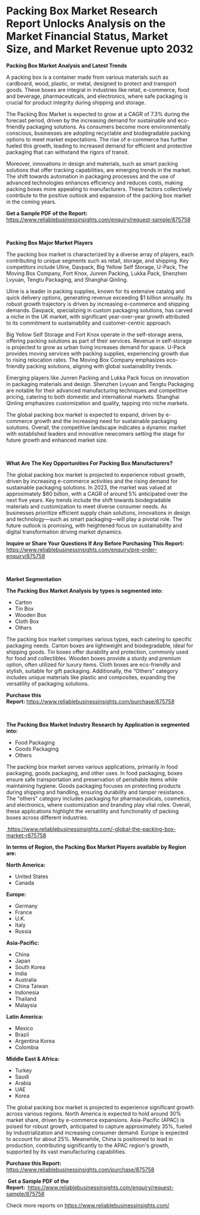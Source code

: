 <p><h1>Packing Box Market Research Report Unlocks Analysis on the Market Financial Status, Market Size, and Market Revenue upto 2032</h1></p><p><strong>Packing Box Market Analysis and Latest Trends</strong></p>
<p><p>A packing box is a container made from various materials such as cardboard, wood, plastic, or metal, designed to protect and transport goods. These boxes are integral in industries like retail, e-commerce, food and beverage, pharmaceuticals, and electronics, where safe packaging is crucial for product integrity during shipping and storage.</p><p>The Packing Box Market is expected to grow at a CAGR of 7.3% during the forecast period, driven by the increasing demand for sustainable and eco-friendly packaging solutions. As consumers become more environmentally conscious, businesses are adopting recyclable and biodegradable packing options to meet market expectations. The rise of e-commerce has further fueled this growth, leading to increased demand for efficient and protective packaging that can withstand the rigors of transit.</p><p>Moreover, innovations in design and materials, such as smart packing solutions that offer tracking capabilities, are emerging trends in the market. The shift towards automation in packaging processes and the use of advanced technologies enhances efficiency and reduces costs, making packing boxes more appealing to manufacturers. These factors collectively contribute to the positive outlook and expansion of the packing box market in the coming years.</p></p>
<p><strong>Get a Sample PDF of the Report:&nbsp;</strong> <a href="https://www.reliablebusinessinsights.com/enquiry/request-sample/875758?utm_campaign=2768&utm_medium=2&utm_source=Github&utm_content=ia&utm_term=21032025&utm_id=packing-box">https://www.reliablebusinessinsights.com/enquiry/request-sample/875758</a></p>
<p>&nbsp;</p>
<p><strong>Packing Box Major Market Players</strong></p>
<p><p>The packing box market is characterized by a diverse array of players, each contributing to unique segments such as retail, storage, and shipping. Key competitors include Uline, Davpack, Big Yellow Self Storage, U-Pack, The Moving Box Company, Fort Knox, Junren Packing, Lukka Pack, Shenzhen Lvyuan, Tengtu Packaging, and Shanghai Qinling. </p><p>Uline is a leader in packing supplies, known for its extensive catalog and quick delivery options, generating revenue exceeding $1 billion annually. Its robust growth trajectory is driven by increasing e-commerce and shipping demands. Davpack, specializing in custom packaging solutions, has carved a niche in the UK market, with significant year-over-year growth attributed to its commitment to sustainability and customer-centric approach.</p><p>Big Yellow Self Storage and Fort Knox operate in the self-storage arena, offering packing solutions as part of their services. Revenue in self-storage is projected to grow as urban living increases demand for space. U-Pack provides moving services with packing supplies, experiencing growth due to rising relocation rates. The Moving Box Company emphasizes eco-friendly packing solutions, aligning with global sustainability trends.</p><p>Emerging players like Junren Packing and Lukka Pack focus on innovation in packaging materials and design. Shenzhen Lvyuan and Tengtu Packaging are notable for their advanced manufacturing techniques and competitive pricing, catering to both domestic and international markets. Shanghai Qinling emphasizes customization and quality, tapping into niche markets.</p><p>The global packing box market is expected to expand, driven by e-commerce growth and the increasing need for sustainable packaging solutions. Overall, the competitive landscape indicates a dynamic market with established leaders and innovative newcomers setting the stage for future growth and enhanced market size.</p></p>
<p>&nbsp;</p>
<p><strong>What Are The Key Opportunities For Packing Box Manufacturers?</strong></p>
<p><p>The global packing box market is projected to experience robust growth, driven by increasing e-commerce activities and the rising demand for sustainable packaging solutions. In 2023, the market was valued at approximately $60 billion, with a CAGR of around 5% anticipated over the next five years. Key trends include the shift towards biodegradable materials and customization to meet diverse consumer needs. As businesses prioritize efficient supply chain solutions, innovations in design and technology—such as smart packaging—will play a pivotal role. The future outlook is promising, with heightened focus on sustainability and digital transformation driving market dynamics.</p></p>
<p><strong>Inquire or Share Your Questions If Any Before Purchasing This Report:</strong> <a href="https://www.reliablebusinessinsights.com/enquiry/pre-order-enquiry/875758?utm_campaign=2768&utm_medium=2&utm_source=Github&utm_content=ia&utm_term=21032025&utm_id=packing-box">https://www.reliablebusinessinsights.com/enquiry/pre-order-enquiry/875758</a></p>
<p>&nbsp;</p>
<p><strong>Market Segmentation</strong></p>
<p><strong>The Packing Box Market Analysis by types is segmented into:</strong></p>
<p><ul><li>Carton</li><li>Tin Box</li><li>Wooden Box</li><li>Cloth Box</li><li>Others</li></ul></p>
<p><p>The packing box market comprises various types, each catering to specific packaging needs. Carton boxes are lightweight and biodegradable, ideal for shipping goods. Tin boxes offer durability and protection, commonly used for food and collectibles. Wooden boxes provide a sturdy and premium option, often utilized for luxury items. Cloth boxes are eco-friendly and stylish, suitable for gift packaging. Additionally, the “Others” category includes unique materials like plastic and composites, expanding the versatility of packaging solutions.</p></p>
<p><strong>Purchase this Report:&nbsp;</strong><a href="https://www.reliablebusinessinsights.com/purchase/875758?utm_campaign=2768&utm_medium=2&utm_source=Github&utm_content=ia&utm_term=21032025&utm_id=packing-box">https://www.reliablebusinessinsights.com/purchase/875758</a></p>
<p>&nbsp;</p>
<p><strong>The Packing Box Market Industry Research by Application is segmented into:</strong></p>
<p><ul><li>Food Packaging</li><li>Goods Packaging</li><li>Others</li></ul></p>
<p><p>The packing box market serves various applications, primarily in food packaging, goods packaging, and other uses. In food packaging, boxes ensure safe transportation and preservation of perishable items while maintaining hygiene. Goods packaging focuses on protecting products during shipping and handling, ensuring durability and tamper resistance. The "others" category includes packaging for pharmaceuticals, cosmetics, and electronics, where customization and branding play vital roles. Overall, these applications highlight the versatility and functionality of packing boxes across different industries.</p></p>
<p><a href="https://www.reliablebusinessinsights.com/-global-the-packing-box-market-r875758?utm_campaign=2768&utm_medium=2&utm_source=Github&utm_content=ia&utm_term=21032025&utm_id=packing-box">&nbsp;https://www.reliablebusinessinsights.com/-global-the-packing-box-market-r875758</a></p>
<p><strong>In terms of Region, the Packing Box Market Players available by Region are:</strong></p>
<p>
    <p> <strong> North America: </strong>
        <ul>
            <li>United States</li>
            <li>Canada</li>
        </ul>
        </p> 
    <p> <strong> Europe: </strong>
        <ul>
            <li>Germany</li>
            <li>France</li>
            <li>U.K.</li>
            <li>Italy</li>
            <li>Russia</li>
        </ul>
        </p> 
    <p> <strong> Asia-Pacific: </strong>
        <ul>
            <li>China</li>
            <li>Japan</li>
            <li>South Korea</li>
            <li>India</li>
            <li>Australia</li>
            <li>China Taiwan</li>
            <li>Indonesia</li>
            <li>Thailand</li>
            <li>Malaysia</li>
        </ul>
        </p> 
    <p> <strong> Latin America: </strong>
        <ul>
            <li>Mexico</li>
            <li>Brazil</li>
            <li>Argentina Korea</li>
            <li>Colombia</li>
        </ul>
        </p> 
    <p> <strong> Middle East & Africa: </strong>
        <ul>
            <li>Turkey</li>
            <li>Saudi</li>
            <li>Arabia</li>
            <li>UAE</li>
            <li>Korea</li>
        </ul>
    </p>
    </p>
<p><p>The global packing box market is projected to experience significant growth across various regions. North America is expected to hold around 30% market share, driven by e-commerce expansions. Asia-Pacific (APAC) is poised for robust growth, anticipated to capture approximately 35%, fueled by industrialization and increasing consumer demand. Europe is expected to account for about 25%. Meanwhile, China is positioned to lead in production, contributing significantly to the APAC region's growth, supported by its vast manufacturing capabilities.</p></p>
<p><strong>Purchase this Report: </strong><a href="https://www.reliablebusinessinsights.com/purchase/875758?utm_campaign=2768&utm_medium=2&utm_source=Github&utm_content=ia&utm_term=21032025&utm_id=packing-box">https://www.reliablebusinessinsights.com/purchase/875758</a></p>
<p>&nbsp;<strong>Get a Sample PDF of the Report:&nbsp;&nbsp;</strong><a href="https://www.reliablebusinessinsights.com/enquiry/request-sample/875758?utm_campaign=2768&utm_medium=2&utm_source=Github&utm_content=ia&utm_term=21032025&utm_id=packing-box">https://www.reliablebusinessinsights.com/enquiry/request-sample/875758</a></p>
<p><strong></strong></p>
<p>Check more reports on <a href="https://www.reliablebusinessinsights.com/?utm_campaign=2768&utm_medium=2&utm_source=Github&utm_content=ia&utm_term=21032025&utm_id=packing-box">https://www.reliablebusinessinsights.com/</a></p>